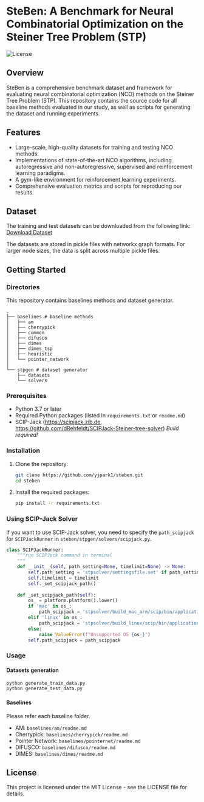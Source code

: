 

#  
# SteBen: A Benchmark for Neural Combinatorial Optimization on the Steiner Tree Problem (STP)

![License](https://img.shields.io/badge/license-MIT-blue.svg)

## Overview

SteBen is a comprehensive benchmark dataset and framework for evaluating neural combinatorial optimization (NCO) methods on the Steiner Tree Problem (STP). This repository contains the source code for all baseline methods evaluated in our study, as well as scripts for generating the dataset and running experiments.

## Features

- Large-scale, high-quality datasets for training and testing NCO methods.
- Implementations of state-of-the-art NCO algorithms, including autoregressive and non-autoregressive, supervised and reinforcement learning paradigms.
- A gym-like environment for reinforcement learning experiments.
- Comprehensive evaluation metrics and scripts for reproducing our results.

## Dataset

The training and test datasets can be downloaded from the following link:
[Download Dataset](https://drive.google.com/drive/folders/1j_vuK-Mhv0mGoAXgF8FNVn1onONX-34T?usp=drive_link)

The datasets are stored in pickle files with networkx graph formats. For larger node sizes, the data is split across multiple pickle files.

## Getting Started
### Directories
This repository contains baselines methods and dataset generator.
```
.
├── baselines # baseline methods
│   ├── am
│   ├── cherrypick
│   ├── common
│   ├── difusco
│   ├── dimes
│   ├── dimes_tsp
│   ├── heuristic
│   └── pointer_network
│
└── stpgen # dataset generator
    ├── datasets
    └── solvers
```

### Prerequisites
- Python 3.7 or later
- Required Python packages (listed in `requirements.txt` or `readme.md`)
- SCIP-Jack (https://scipjack.zib.de, https://github.com/dRehfeldt/SCIPJack-Steiner-tree-solver)  *Build required!*

### Installation

1. Clone the repository:
    ```bash
    git clone https://github.com/yjpark1/steben.git
    cd steben
    ```

2. Install the required packages:
    ```bash
    pip install -r requirements.txt
    ```

### Using SCIP-Jack Solver
If you want to use SCIP-Jack solver, you need to specify the `path_scipjack` for `SCIPJackRunner` in `steben/stpgen/solvers/scipjack.py`.

```python
class SCIPJackRunner:
    """run SCIPJack command in terminal 
    """
    def __init__(self, path_setting=None, timelimit=None) -> None:
        self.path_setting = 'stpsolver/settingsfile.set' if path_setting is None else path_setting
        self.timelimit = timelimit
        self._set_scipjack_path()
    
    def _set_scipjack_path(self):
        os_ = platform.platform().lower()
        if 'mac' in os_:
            path_scipjack = 'stpsolver/build_mac_arm/scip/bin/applications/scipstp'
        elif 'linux' in os_:
            path_scipjack = 'stpsolver/build_linux/scip/bin/applications/scipstp'
        else:
            raise ValueError(f"Unsupported OS {os_}")
        self.path_scipjack = path_scipjack
```

### Usage
#### Datasets generation
```bash
python generate_train_data.py
python generate_test_data.py
```

#### Baselines
Please refer each baseline folder.
- AM: `baselines/am/readme.md`
- Cherrypick: `baselines/cherrypick/readme.md`
- Pointer Network: `baselines/pointernet/readme.md`
- DIFUSCO: `baselines/difusco/readme.md`
- DIMES: `baselines/dimes/readme.md`



## License
This project is licensed under the MIT License - see the LICENSE file for details.
